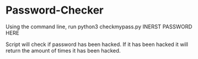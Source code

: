 # Password-Checker

Using the command line, run python3 checkmypass.py INERST PASSWORD HERE

Script will check if password has been hacked. If it has been hacked it will return the amount of times it has been hacked. 
